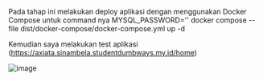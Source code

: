 Pada tahap ini melakukan deploy aplikasi dengan menggunakan Docker Compose untuk command nya MYSQL_PASSWORD='<some password>' docker compose --file dist/docker-compose/docker-compose.yml up -d

Kemudian saya melakukan test aplikasi (https://axiata.sinambela.studentdumbways.my.id/home)

![image](https://github.com/sinambela99/axiata-test/assets/80032508/49bf62c4-cbf3-45a3-b839-6423f42106ee)

